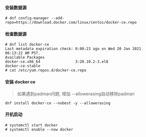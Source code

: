 #### 安装数据源 
```
# dnf config-manager --add-repo=https://download.docker.com/linux/centos/docker-ce.repo
```

#### 检查数据源
```
# dnf list docker-ce
Last metadata expiration check: 0:00:23 ago on Wed 20 Jan 2021 06:13:22 AM PST.
Available Packages
docker-ce.x86_64                3:20.10.2-3.el8                 docker-ce-stable
# cat /etc/yum.repos.d/docker-ce.repo
```

#### 安装 docker ce
> 如果遇到padman问题, 增加 --allowerasing自动移除padman
```
dnf install docker-ce --nobest -y --allowerasing 
```

#### 开机启动
```
# systemctl start docker
# systemctl enable --now docker 
```
